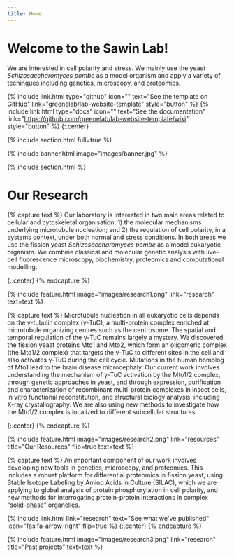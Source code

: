 ```yaml
---
title: Home
---
```


# Welcome to the Sawin Lab!

We are interested in cell polarity and stress. We mainly use the yeast _Schizosaccharomyces pombe_ as a model organism and apply a variety of techinques including genetics, microscopy, and proteomics.

{%
  include link.html
  type="github"
  icon=""
  text="See the template on GitHub"
  link="greenelab/lab-website-template"
  style="button"
%}
{%
  include link.html
  type="docs"
  icon=""
  text="See the documentation"
  link="https://github.com/greenelab/lab-website-template/wiki"
  style="button"
%}
{:.center}

{% include section.html full=true %}

{% include banner.html image="images/banner.jpg" %}

{% include section.html %}

# Our Research

{% capture text %}
Our laboratory is interested in two main areas related to cellular and cytoskeletal organisation: 1) the molecular mechanisms underlying microtubule nucleation; and 2) the regulation of cell polarity, in a systems context, under both normal and stress conditions. In both areas we use the fission yeast _Schizosaccharomyces pombe_ as a model eukaryotic organism. We combine classical and molecular genetic analysis with live-cell fluorescence microscopy, biochemistry, proteomics and computational modelling.


{:.center}
{% endcapture %}

{%
  include feature.html
  image="images/research1.png"
  link="research"
  text=text
%}

{% capture text %}
Microtubule nucleation in all eukaryotic cells depends on the γ-tubulin complex (γ-TuC), a multi-protein complex enriched at microtubule organizing centres such as the centrosome. The spatial and temporal regulation of the γ-TuC remains largely a mystery. We discovered the fission yeast proteins Mto1 and Mto2, which form an oligomeric complex (the Mto1/2 complex) that targets the γ-TuC to different sites in the cell and also activates γ-TuC during the cell cycle. Mutations in the human homolog of Mto1 lead to the brain disease microcephaly. Our current work involves understanding the mechanism of γ-TuC activation by the Mto1/2 complex, through genetic approaches in yeast, and through expression, purification and characterization of recombinant multi-protein complexes in insect cells, in vitro functional reconstitution, and structural biology analysis, including X-ray crystallography. We are also using new methods to investigate how the Mto1/2 complex is localized to different subcellular structures.


{:.center}
{% endcapture %}

{%
  include feature.html
  image="images/research2.png"
  link="resources"
  title="Our Resources"
  flip=true
  text=text
%}

{% capture text %}
An important component of our work involves developing new tools in genetics, microscopy, and proteomics. This includes a robust platform for differential proteomics in fission yeast, using Stable Isotope Labeling by Amino Acids in Culture (SILAC), which we are applying to global analysis of protein phosphorylation in cell polarity, and new methods for interrogating protein-protein interactions in complex “solid-phase” organelles.

{%
  include link.html
  link="research"
  text="See what we've published"
  icon="fas fa-arrow-right"
  flip=true
%}
{:.center}
{% endcapture %}

{%
  include feature.html
  image="images/research3.png"
  link="research"
  title="Past projects"
  text=text
%}
